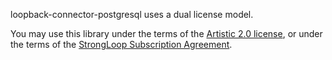 loopback-connector-postgresql uses a dual license model.

You may use this library under the terms of the [Artistic 2.0 license][],
or under the terms of the [StrongLoop Subscription Agreement][].

[Artistic 2.0 license]: http://opensource.org/licenses/Artistic-2.0
[StrongLoop Subscription Agreement]: http://strongloop.com/license
